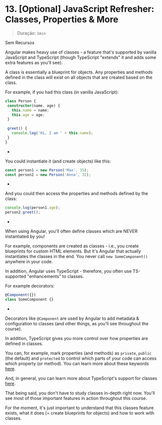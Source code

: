 # 13. \[Optional\] JavaScript Refresher: Classes, Properties & More

> Duração: `1min`

Sem Recursos

Angular makes heavy use of classes \- a feature that's supported by vanilla JavaScript and TypeScript (though TypeScript "extends" it and adds some extra features as you'll see).

A class is essentially a blueprint for objects. Any properties and methods defined in the class will exist on all objects that are created based on the class.

For example, if you had this class (in vanilla JavaScript):

```ts
class Person {
 constructor(name, age) {
   this.name = name;
   this.age = age;
 }
 
 greet() {
   console.log('Hi, I am ' + this.name);
 }
}
```

* 

You could instantiate it (and create objects) like this:

```ts
const person1 = new Person('Max', 35);
const person2 = new Person('Anna', 32);
```

* 

And you could then access the properties and methods defined by the class:

```ts
console.log(person1.age);
person2.greet();
```

* 

When using Angular, you'll often define classes which are NEVER instantiated by you\!

For example, components are created as classes \- i.e., you create blueprints for custom HTML elements. But it's Angular that actually instantiates the classes in the end. You never call `new SomeComponent()` anywhere in your code.

In addition, Angular uses TypeScript \- therefore, you often use TS-supported "enhancements" to classes.

For example decorators:

```ts
@Component({})
class SomeComponent {}
```

* 

Decorators like `@Component` are used by Angular to add metadata & configuration to classes (and other things, as you'll see throughout the course).

In addition, TypeScript gives you more control over how properties are defined in classes.

You can, for example, mark properties (and methods) as `private`, `public` (the default) and `protected` to control which parts of your code can access which property (or method). You can learn more about these keywords [here](https://www.typescriptlang.org/docs/handbook/2/classes.html#member-visibility).

And, in general, you can learn more about TypeScript's support for classes [here](https://www.typescriptlang.org/docs/handbook/2/classes.html).

That being said, you don't have to study classes in-depth right now. You'll see most of those important features in action throughout this course.

For the moment, it's just important to understand that this classes feature exists, what it does (= create blueprints for objects) and how to work with classes.